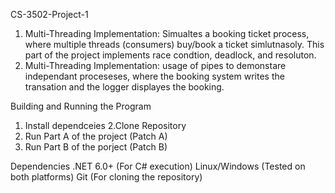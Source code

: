 CS-3502-Project-1
1. Multi-Threading Implementation: Simualtes a booking ticket process, where multiple threads (consumers) buy/book a ticket simlutnasoly. This part of the project implements race condtion, deadlock, and resoluton.
2. Multi-Threading Implementation: usage of pipes to demonstare independant proceseses, where the booking system writes the transation and the logger displayes the booking.

Building and Running the Program
1. Install dependceies
2.Clone Repository
3. Run Part A of the project (Patch A)
4. Run Part B of the porject (Patch B)

Dependencies
.NET 6.0+ (For C# execution)
Linux/Windows (Tested on both platforms)
Git (For cloning the repository)
